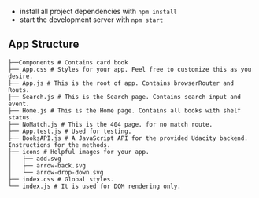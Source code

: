 
* install all project dependencies with `npm install`
* start the development server with `npm start`

## App Structure
    ├──Components # Contains card book
    ├── App.css # Styles for your app. Feel free to customize this as you desire.
    ├── App.js # This is the root of app. Contains browserRouter and Routs.
    ├── Search.js # This is the Search page. Contains search input and event.
    ├── Home.js # This is the Home page. Contains all books with shelf status.
    ├── NoMatch.js # This is the 404 page. for no match route.
    ├── App.test.js # Used for testing.
    ├── BooksAPI.js # A JavaScript API for the provided Udacity backend. Instructions for the methods.
    ├── icons # Helpful images for your app.
    │   ├── add.svg
    │   ├── arrow-back.svg
    │   └── arrow-drop-down.svg
    ├── index.css # Global styles.
    └── index.js # It is used for DOM rendering only.
